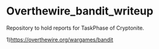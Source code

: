<h1>Overthewire_bandit_writeup</h1>

Repository to hold reports for TaskPhase of Cryptonite.


1)https://overthewire.org/wargames/bandit
